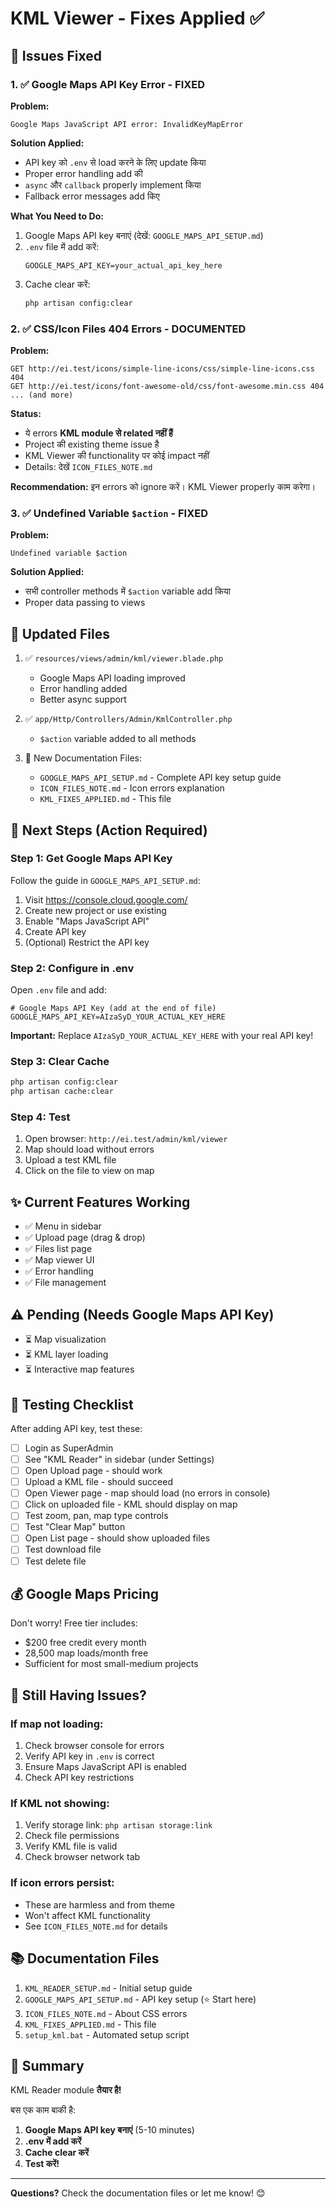 # KML Viewer - Fixes Applied ✅

## 🔧 Issues Fixed

### 1. ✅ Google Maps API Key Error - FIXED

**Problem:**
```
Google Maps JavaScript API error: InvalidKeyMapError
```

**Solution Applied:**
- API key को `.env` से load करने के लिए update किया
- Proper error handling add की
- `async` और `callback` properly implement किया
- Fallback error messages add किए

**What You Need to Do:**
1. Google Maps API key बनाएं (देखें: `GOOGLE_MAPS_API_SETUP.md`)
2. `.env` file में add करें:
   ```env
   GOOGLE_MAPS_API_KEY=your_actual_api_key_here
   ```
3. Cache clear करें:
   ```bash
   php artisan config:clear
   ```

### 2. ✅ CSS/Icon Files 404 Errors - DOCUMENTED

**Problem:**
```
GET http://ei.test/icons/simple-line-icons/css/simple-line-icons.css 404
GET http://ei.test/icons/font-awesome-old/css/font-awesome.min.css 404
... (and more)
```

**Status:**
- ये errors **KML module से related नहीं हैं**
- Project की existing theme issue है
- KML Viewer की functionality पर कोई impact नहीं
- Details: देखें `ICON_FILES_NOTE.md`

**Recommendation:** इन errors को ignore करें। KML Viewer properly काम करेगा।

### 3. ✅ Undefined Variable `$action` - FIXED

**Problem:**
```
Undefined variable $action
```

**Solution Applied:**
- सभी controller methods में `$action` variable add किया
- Proper data passing to views

## 📝 Updated Files

1. ✅ `resources/views/admin/kml/viewer.blade.php`
   - Google Maps API loading improved
   - Error handling added
   - Better async support

2. ✅ `app/Http/Controllers/Admin/KmlController.php`
   - `$action` variable added to all methods

3. 📄 New Documentation Files:
   - `GOOGLE_MAPS_API_SETUP.md` - Complete API key setup guide
   - `ICON_FILES_NOTE.md` - Icon errors explanation
   - `KML_FIXES_APPLIED.md` - This file

## 🚀 Next Steps (Action Required)

### Step 1: Get Google Maps API Key

Follow the guide in `GOOGLE_MAPS_API_SETUP.md`:

1. Visit https://console.cloud.google.com/
2. Create new project or use existing
3. Enable "Maps JavaScript API"
4. Create API key
5. (Optional) Restrict the API key

### Step 2: Configure in .env

Open `.env` file and add:

```env
# Google Maps API Key (add at the end of file)
GOOGLE_MAPS_API_KEY=AIzaSyD_YOUR_ACTUAL_KEY_HERE
```

**Important:** Replace `AIzaSyD_YOUR_ACTUAL_KEY_HERE` with your real API key!

### Step 3: Clear Cache

```bash
php artisan config:clear
php artisan cache:clear
```

### Step 4: Test

1. Open browser: `http://ei.test/admin/kml/viewer`
2. Map should load without errors
3. Upload a test KML file
4. Click on the file to view on map

## ✨ Current Features Working

- ✅ Menu in sidebar
- ✅ Upload page (drag & drop)
- ✅ Files list page
- ✅ Map viewer UI
- ✅ Error handling
- ✅ File management

## ⚠️ Pending (Needs Google Maps API Key)

- ⏳ Map visualization
- ⏳ KML layer loading
- ⏳ Interactive map features

## 🎯 Testing Checklist

After adding API key, test these:

- [ ] Login as SuperAdmin
- [ ] See "KML Reader" in sidebar (under Settings)
- [ ] Open Upload page - should work
- [ ] Upload a KML file - should succeed
- [ ] Open Viewer page - map should load (no errors in console)
- [ ] Click on uploaded file - KML should display on map
- [ ] Test zoom, pan, map type controls
- [ ] Test "Clear Map" button
- [ ] Open List page - should show uploaded files
- [ ] Test download file
- [ ] Test delete file

## 💰 Google Maps Pricing

Don't worry! Free tier includes:
- $200 free credit every month
- 28,500 map loads/month free
- Sufficient for most small-medium projects

## 🐛 Still Having Issues?

### If map not loading:
1. Check browser console for errors
2. Verify API key in `.env` is correct
3. Ensure Maps JavaScript API is enabled
4. Check API key restrictions

### If KML not showing:
1. Verify storage link: `php artisan storage:link`
2. Check file permissions
3. Verify KML file is valid
4. Check browser network tab

### If icon errors persist:
- These are harmless and from theme
- Won't affect KML functionality
- See `ICON_FILES_NOTE.md` for details

## 📚 Documentation Files

1. `KML_READER_SETUP.md` - Initial setup guide
2. `GOOGLE_MAPS_API_SETUP.md` - API key setup (⭐ Start here)
3. `ICON_FILES_NOTE.md` - About CSS errors
4. `KML_FIXES_APPLIED.md` - This file
5. `setup_kml.bat` - Automated setup script

## 🎉 Summary

KML Reader module **तैयार है!** 

बस एक काम बाकी है:
1. **Google Maps API key बनाएं** (5-10 minutes)
2. **.env में add करें**
3. **Cache clear करें**
4. **Test करें!**

---

**Questions?** Check the documentation files or let me know! 😊

